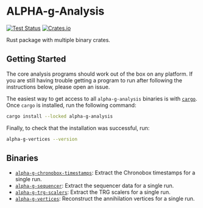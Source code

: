 # ALPHA-g-Analysis

[![Test Status](https://github.com/ALPHA-g-Experiment/alpha-g/actions/workflows/rust.yml/badge.svg)](https://github.com/ALPHA-g-Experiment/alpha-g/actions/workflows/rust.yml)
[![Crates.io](https://img.shields.io/crates/v/alpha-g-analysis?labelColor=383f47)](https://crates.io/crates/alpha-g-analysis)

Rust package with multiple binary crates.

## Getting Started

The core analysis programs should work out of the box on any platform. If you
are still having trouble getting a program to run after following the
instructions below, please open an issue.

The easiest way to get access to all `alpha-g-analysis` binaries is with
[`cargo`](https://doc.rust-lang.org/cargo/getting-started/installation.html).
Once `cargo` is installed, run the following command:

```bash
cargo install --locked alpha-g-analysis
```

Finally, to check that the installation was successful, run:

```bash
alpha-g-vertices --version
```

## Binaries

- [`alpha-g-chronobox-timestamps`](src/bin/alpha-g-chronobox-timestamps/README.md):
Extract the Chronobox timestamps for a single run.
- [`alpha-g-sequencer`](src/bin/alpha-g-sequencer/README.md):
Extract the sequencer data for a single run.
- [`alpha-g-trg-scalers`](src/bin/alpha-g-trg-scalers/README.md):
Extract the TRG scalers for a single run.
- [`alpha-g-vertices`](src/bin/alpha-g-vertices/README.md):
Reconstruct the annihilation vertices for a single run.
